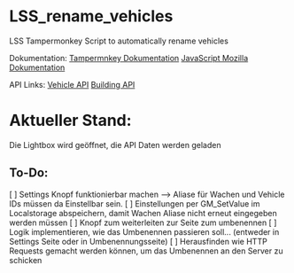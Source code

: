 # LSS_rename_vehicles
LSS Tampermonkey Script to automatically rename vehicles



Dokumentation: 
[Tampermnkey Dokumentation](https://www.tampermonkey.net/documentation.php)
[JavaScript Mozilla Dokumentation](https://developer.mozilla.org/de/docs/Web/JavaScript)

API Links: 
[Vehicle API](https://www.leitstellenspiel.de/api/vehicles)
[Building API](https://www.leitstellenspiel.de/api/buildings)




# Aktueller Stand:
Die Lightbox wird geöffnet, die API Daten werden geladen

## To-Do: 
[ ] Settings Knopf funktionierbar machen --> Aliase für Wachen und Vehicle IDs müssen da Einstellbar sein.
[ ] Einstellungen per GM_SetValue im Localstorage abspeichern, damit Wachen Aliase nicht erneut eingegeben werden müssen
[ ] Knopf zum weiterleiten zur Seite zum umbenennen
[ ] Logik implementieren, wie das Umbenennen passieren soll... (entweder in Settings Seite oder in Umbenennungsseite)
[ ] Herausfinden wie HTTP Requests gemacht werden können, um das Umbenennen an den Server zu schicken
